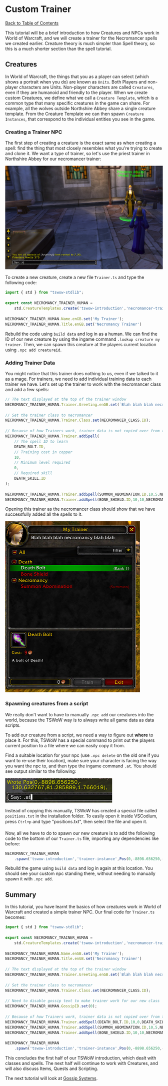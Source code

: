# Custom Trainer

[Back to Table of Contents](README.md)

This tutorial will be a brief introduction to how Creatures and NPCs work in World of Warcraft, and we will create a trainer for the Necromancer spells we created earlier. Creature theory is much simpler than Spell theory, so this is a much shorter section than the spell tutorial.

## Creatures

In World of Warcraft, the things that you as a player can select (which shows a portrait when you do) are known as `Units`. Both Players and non-player characters are Units. Non-player characters are called `Creatures`, even if they are humanoid and friendly to the player. When we create custom Creatures, we define what we call a `Creature Template`, which is a common type that many specific creatures in the game can share. For example, all the wolves outside Northshire Abbey share a single creature template. From the Creature Template we can then spawn `Creature Instances`, that correspond to the individual entities you see in the game.

### Creating a Trainer NPC

The first step of creating a creature is the exact same as when creating a spell: find the thing that most closely resembles what you're trying to create and clone it. We want a type of trainer, so let's use the priest trainer in Northshire Abbey for our necromancer trainer: 

![](creature-id.png)

To create a new creature, create a new file `Trainer.ts` and type the following code:

```ts
import { std } from "tswow-stdlib";

export const NECROMANCY_TRAINER_HUMAN = 
    std.CreatureTemplates.create('tswow-introduction','necromancer-trainer',375)

NECROMANCY_TRAINER_HUMAN.Name.enGB.set('My Trainer');
NECROMANCY_TRAINER_HUMAN.Title.enGB.set('Necromancy Trainer')
```

Rebuild the code using `build data` and log in as a human. We can find the ID of our new creature by using the ingame command `.lookup creature my trainer`. Then, we can spawn this creature at the players current location using `.npc add creatureid`. 

### Adding Trainer Data

You might notice that this trainer does nothing to us, even if we talked to it as a mage. For trainers, we need to add individual training data to each trainer we have. Let's set up the trainer to work with the necromancer class and add a few spells:

```ts
// The text displayed at the top of the trainer window
NECROMANCY_TRAINER_HUMAN.Trainer.Greeting.enGB.set(`Blah blah blah necromancy blah blah`)

// Set the trainer class to necromancer
NECROMANCY_TRAINER_HUMAN.Trainer.Class.set(NECROMANCER_CLASS.ID);

// Because of how Trainers work, trainer data is not copied over from the last creature
NECROMANCY_TRAINER_HUMAN.Trainer.addSpell(
    // The spell ID to learn
    DEATH_BOLT.ID,
    // Training cost in copper
    10,
    // Minimum level required
    0,
    // Required skill
    DEATH_SKILL.ID
);

NECROMANCY_TRAINER_HUMAN.Trainer.addSpell(SUMMON_ABOMINATION.ID,10,5,NECROMANCY_SKILL.ID);
NECROMANCY_TRAINER_HUMAN.Trainer.addSpell(BONE_SHIELD.ID,10,10,NECROMANCY_SKILL.ID);
```

Opening this trainer as the necromancer class should show that we have successfully added all the spells to it.

![](creature-trainer.png)

### Spawning creatures from a script

We really don't want to have to manually `.npc add` our creatures into the world, because the TSWoW way is to always write all game data as data scripts. 

To add our creature from a script, we need a way to figure out **where** to place it. For this, TSWoW has a special command to print out the players current position to a file where we can easily copy it from.

Find a suitable location for your npc (use `.npc delete` on the old one if you want to re-use their location), make sure your character is facing the way you want the npc to, and then type the ingame command `.at`. You should see output similar to the following:

![](at-command.png)

Instead of copying this manually, TSWoW has created a special file called `positions.txt` in the installation folder. To easily open it inside VSCodium, press `Ctrl+p` and type "positions.txt", then select the file and open it.

Now, all we have to do to spawn our new creature is to add the following code to the bottom of our `Trainer.ts` file, importing any dependencies like before: 

```ts
NECROMANCY_TRAINER_HUMAN
    .spawn('tswow-introduction','trainer-instance',Pos(0,-8898.656250,-130.632767,81.285889,1.766019))
```

Rebuild the game using `build data` and log in again at this location. You should see your custom npc standing there, without needing to manually spawn it with `.npc add`.

## Summary
In this tutorial, you have learnt the basics of how creatures work in World of Warcraft and created a simple trainer NPC. Our final code for `Trainer.ts` becomes:

```ts
import { std } from "tswow-stdlib";

export const NECROMANCY_TRAINER_HUMAN = 
    std.CreatureTemplates.create('tswow-introduction','necromancer-trainer',375)

NECROMANCY_TRAINER_HUMAN.Name.enGB.set('My Trainer');
NECROMANCY_TRAINER_HUMAN.Title.enGB.set('Necromancy Trainer')

// The text displayed at the top of the trainer window
NECROMANCY_TRAINER_HUMAN.Trainer.Greeting.enGB.set(`Blah blah blah necromancy blah blah`)

// Set the trainer class to necromancer
NECROMANCY_TRAINER_HUMAN.Trainer.Class.set(NECROMANCER_CLASS.ID);

// Need to disable gossip text to make trainer work for our new class
NECROMANCY_TRAINER_HUMAN.GossipID.set(0);

// Because of how Trainers work, trainer data is not copied over from the last creature
NECROMANCY_TRAINER_HUMAN.Trainer.addSpell(DEATH_BOLT.ID,10,0,DEATH_SKILL.ID);
NECROMANCY_TRAINER_HUMAN.Trainer.addSpell(SUMMON_ABOMINATION.ID,10,5,NECROMANCY_SKILL.ID);
NECROMANCY_TRAINER_HUMAN.Trainer.addSpell(BONE_SHIELD.ID,10,10,NECROMANCY_SKILL.ID);

NECROMANCY_TRAINER_HUMAN
    .spawn('tswow-introduction','trainer-instance',Pos(0,-8898.656250,-130.632767,81.285889,1.766019))
```

This concludes the first half of our TSWoW introduction, which dealt with classes and spells. The next half will continue to work with Creatures, and will also discuss Items, Quests and Scripting.

The next tutorial will look at [Gossip Systems](8_Gossip.md).